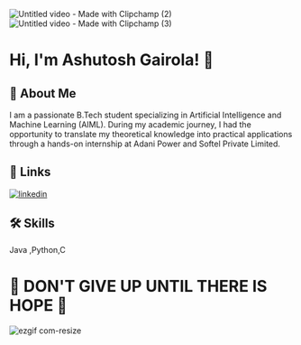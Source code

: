 ![Untitled video - Made with Clipchamp (2)](https://github.com/Ashutosh-Gairola/Ashutosh-Gairola/assets/132334074/7a897a38-e030-41fe-a7f3-cd908ae03083) ![Untitled video - Made with Clipchamp (3)](https://github.com/Ashutosh-Gairola/Ashutosh-Gairola/assets/132334074/32102a81-edfb-4493-83c6-c0c897100e1b) 
# Hi, I'm Ashutosh Gairola! 👋 

## 🚀 About Me
I am a passionate B.Tech student specializing in Artificial Intelligence and Machine Learning (AIML). During my academic journey, I had the opportunity to translate my theoretical knowledge into practical applications through a hands-on internship at Adani Power and Softel Private Limited.


## 🔗 Links
[![linkedin](https://img.shields.io/badge/linkedin-0A66C2?style=for-the-badge&logo=linkedin&logoColor=white)](https://www.linkedin.com/in/ashutosh-gairola-82131721b/)



## 🛠 Skills
Java ,Python,C 


# 🌟 **DON'T GIVE UP UNTIL THERE IS HOPE** 🚀


  ![ezgif com-resize](https://github.com/Ashutosh-Gairola/Ashutosh-Gairola/assets/132334074/42ffd20d-6ece-479a-afb2-9af71cb414b4)

